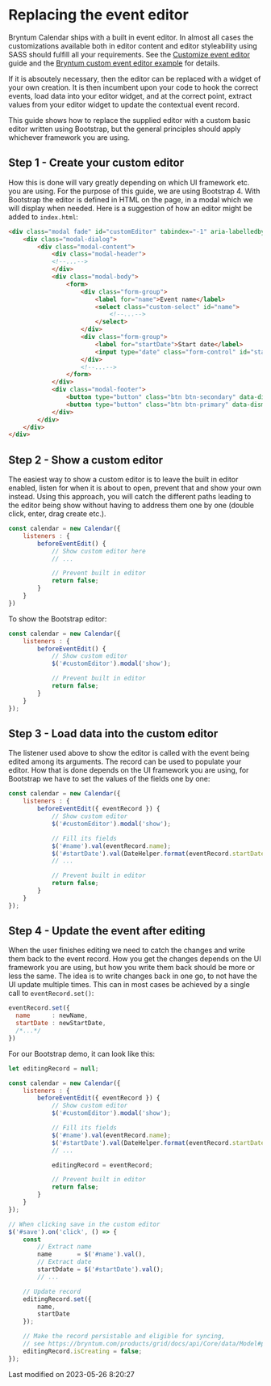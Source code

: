 # Replacing the event editor

Bryntum Calendar ships with a built in event editor. In almost all cases the customizations available both in editor content and editor styleability using SASS should fulfill all your requirements. See the [Customize event editor](#Calendar/guides/customization/eventedit.md) guide and the <a href="../examples/eventedit/" target="_blank">Bryntum custom event editor example</a> for details.

If it is absoutely necessary, then the editor can be replaced with a widget of your own creation. It is then incumbent upon your code to hook the correct events, load data into your editor widget, and at the correct point, extract values from your editor widget to update the contextual event record.

This guide shows how to replace the supplied editor with a custom basic editor written using Bootstrap, but the general principles should apply whichever framework you are using.

## Step 1 - Create your custom editor

How this is done will vary greatly depending on which UI framework etc. you are using. For the purpose of this guide, we
are using Bootstrap 4. With Bootstrap the editor is defined in HTML on the page, in a modal which we will display when
needed. Here is a suggestion of how an editor might be added to `index.html`:

```html
<div class="modal fade" id="customEditor" tabindex="-1" aria-labelledby="customEditorLabel" aria-hidden="true">
	<div class="modal-dialog">
		<div class="modal-content">
			<div class="modal-header">
			<!--...-->
			</div>
			<div class="modal-body">
				<form>
					<div class="form-group">
						<label for="name">Event name</label>
						<select class="custom-select" id="name">
							<!--...-->
						</select>
					</div>
					<div class="form-group">
						<label for="startDate">Start date</label>
						<input type="date" class="form-control" id="startDate">
					</div>
					<!--...-->
				</form>
			</div>
			<div class="modal-footer">
				<button type="button" class="btn btn-secondary" data-dismiss="modal">Cancel</button>
				<button type="button" class="btn btn-primary" data-dismiss="modal" id="save">Save changes</button>
			</div>
		</div>
	</div>
</div>
```

## Step 2 - Show a custom editor

The easiest way to show a custom editor is to leave the built in editor enabled, listen for when it is about to open,
prevent that and show your own instead. Using this approach, you will catch the different paths leading to the editor
being show without having to address them one by one (double click, enter, drag create etc.).

```javascript
const calendar = new Calendar({
    listeners : {
        beforeEventEdit() {
            // Show custom editor here
            // ...

            // Prevent built in editor
            return false;
        }
    }
})
```

To show the Bootstrap editor:

```javascript
const calendar = new Calendar({
    listeners : {
        beforeEventEdit() {
            // Show custom editor
            $('#customEditor').modal('show');

            // Prevent built in editor
            return false;
        }
    }
});
```

## Step 3 - Load data into the custom editor

The listener used above to show the editor is called with the event being edited among its arguments. The record can be
used to populate your editor. How that is done depends on the UI framework you are using, for Bootstrap we have to set
the values of the fields one by one:

```javascript
const calendar = new Calendar({
    listeners : {
        beforeEventEdit({ eventRecord }) {
            // Show custom editor
            $('#customEditor').modal('show');

            // Fill its fields
            $('#name').val(eventRecord.name);
            $('#startDate').val(DateHelper.format(eventRecord.startDate, 'YYYY-MM-DD'));
            // ...

            // Prevent built in editor
            return false;
        }
    }
});
```

## Step 4 - Update the event after editing

When the user finishes editing we need to catch the changes and write them back to the event record. How you get the
changes depends on the UI framework you are using, but how you write them back should be more or less the same. The idea
is to write changes back in one go, to not have the UI update multiple times. This can in most cases be achieved by a
single call to `eventRecord.set()`:

```javascript
eventRecord.set({
  name      : newName,
  startDate : newStartDate,
  /*...*/
})
```

For our Bootstrap demo, it can look like this:

```javascript
let editingRecord = null;

const calendar = new Calendar({
    listeners : {
        beforeEventEdit({ eventRecord }) {
            // Show custom editor
            $('#customEditor').modal('show');

            // Fill its fields
            $('#name').val(eventRecord.name);
            $('#startDate').val(DateHelper.format(eventRecord.startDate, 'YYYY-MM-DD'));
            // ...

            editingRecord = eventRecord;

            // Prevent built in editor
            return false;
        }
    }
});

// When clicking save in the custom editor
$('#save').on('click', () => {
    const
        // Extract name
        name       = $('#name').val(),
        // Extract date
        startDdate = $('#startDate').val();
        // ...

    // Update record
    editingRecord.set({
        name,
        startDate
    });

    // Make the record persistable and eligible for syncing,
    // see https://bryntum.com/products/grid/docs/api/Core/data/Model#property-isCreating
    editingRecord.isCreating = false;
});
```


<p class="last-modified">Last modified on 2023-05-26 8:20:27</p>